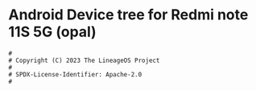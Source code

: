 # Android Device tree for Redmi note 11S 5G (opal)

```
#
# Copyright (C) 2023 The LineageOS Project
#
# SPDX-License-Identifier: Apache-2.0
#
```
